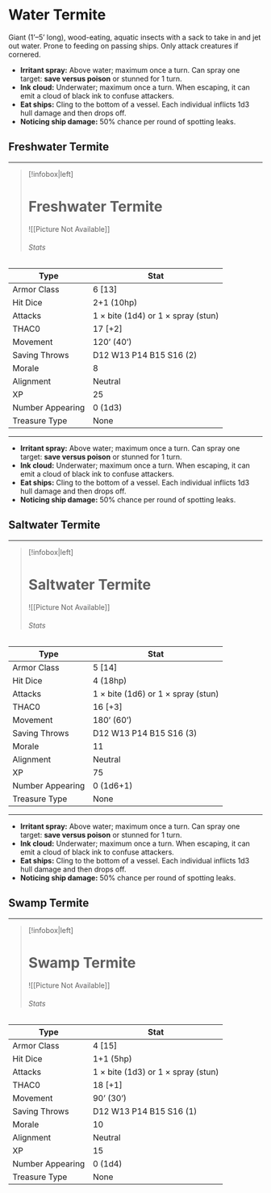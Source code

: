 # Water Termite

Giant (1’–5’ long), wood-eating, aquatic insects with a sack to take in and jet out water. Prone to feeding on passing ships. Only attack creatures if cornered.

- **Irritant spray:** Above water; maximum once a turn. Can spray one target: **save versus poison** or stunned for 1 turn.
- **Ink cloud:** Underwater; maximum once a turn. When escaping, it can emit a cloud of black ink to confuse attackers.
- **Eat ships:** Cling to the bottom of a vessel. Each individual inflicts 1d3 hull damage and then drops off.
- **Noticing ship damage:** 50% chance per round of spotting leaks.

## Freshwater Termite

------
> [!infobox|left] 
>  # Freshwater Termite
>  ![[Picture Not Available]] 
>  ###### Stats 
| Type                    | Stat        |
| ---------------- | ------------------------------ | 
| Armor Class     | 6 [13]                             |
| Hit Dice         | 2+1 (10hp)                         |
| Attacks          | 1 × bite (1d4) or 1 × spray (stun) |
| THAC0            | 17 [+2]                            |
| Movement         | 120’ (40’)                         |
| Saving Throws    | D12 W13 P14 B15 S16 (2)            |
| Morale           | 8                                  |
| Alignment        | Neutral                            |
| XP               | 25                                 |
| Number Appearing | 0 (1d3)                            |
| Treasure Type    | None                               |

------
- **Irritant spray:** Above water; maximum once a turn. Can spray one target: **save versus poison** or stunned for 1 turn.
- **Ink cloud:** Underwater; maximum once a turn. When escaping, it can emit a cloud of black ink to confuse attackers.
- **Eat ships:** Cling to the bottom of a vessel. Each individual inflicts 1d3 hull damage and then drops off.
- **Noticing ship damage:** 50% chance per round of spotting leaks.
## Saltwater Termite

------
> [!infobox|left] 
>  # Saltwater Termite 
>  ![[Picture Not Available]] 
>  ###### Stats 
| Type                    | Stat        |
| ---------------- | ------------------------------ | 
| Armor Class     | 5 [14]                             |
| Hit Dice         | 4 (18hp)                           |
| Attacks          | 1 × bite (1d6) or 1 × spray (stun) |
| THAC0            | 16 [+3]                            |
| Movement         | 180’ (60’)                         |
| Saving Throws    | D12 W13 P14 B15 S16 (3)            |
| Morale           | 11                                 |
| Alignment        | Neutral                            |
| XP               | 75                                 |
| Number Appearing | 0 (1d6+1)                          |
| Treasure Type    | None                               |

------
- **Irritant spray:** Above water; maximum once a turn. Can spray one target: **save versus poison** or stunned for 1 turn.
- **Ink cloud:** Underwater; maximum once a turn. When escaping, it can emit a cloud of black ink to confuse attackers.
- **Eat ships:** Cling to the bottom of a vessel. Each individual inflicts 1d3 hull damage and then drops off.
- **Noticing ship damage:** 50% chance per round of spotting leaks.
## Swamp Termite

------
> [!infobox|left] 
>  # Swamp Termite 
>  ![[Picture Not Available]] 
>  ###### Stats 
| Type                    | Stat        |
| ---------------- | ------------------------------ | 
| Armor Class     | 4 [15]                             |
| Hit Dice         | 1+1 (5hp)                          |
| Attacks          | 1 × bite (1d3) or 1 × spray (stun) |
| THAC0            | 18 [+1]                            |
| Movement         | 90’ (30’)                          |
| Saving Throws    | D12 W13 P14 B15 S16 (1)            |
| Morale           | 10                                 |
| Alignment        | Neutral                            |
| XP               | 15                                 |
| Number Appearing | 0 (1d4)                            |
| Treasure Type    | None                               |